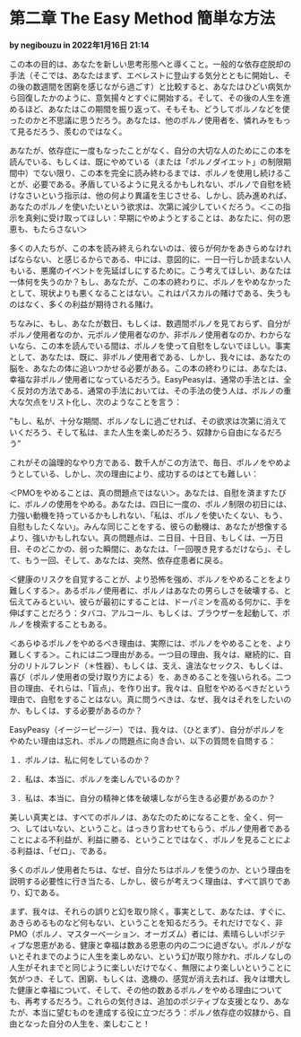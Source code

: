 # 第二章 The Easy Method 簡単な方法

**by negibouzu in 2022年1月16日 21:14**

この本の目的は、あなたを新しい思考形態へと導くこと。一般的な依存症脱却の手法（そこでは、あなたはまず、エベレストに登山する気分とともに開始し、その後の数週間を困窮を感じながら過ごす）と比較すると、あなたはひどい病気から回復したかのように、意気揚々とすぐに開始する。そして、その後の人生を進めるほど、あなたはこの期間を振り返って、そもそも、どうしてポルノなどを使ったのかと不思議に思うだろう。あなたは、他のポルノ使用者を、憐れみをもって見るだろう、羨むのではなく。

あなたが、依存症に一度もなったことがなく、自分の大切な人のためにこの本を読んでいる、もしくは、既にやめている（または「ポルノダイエット」の制限期間中）でない限り、この本を完全に読み終わるまでは、ポルノを使用し続けることが、必要である。矛盾しているように見えるかもしれない、ポルノで自慰を続けなさいという指示は、他の何より異議を生じさせる、しかし、読み進めれば、あなたのポルノを使いたいという欲求は、次第に減少していくだろう。＜この指示を真剣に受け取ってほしい：早期にやめようとすることは、あなたに、何の恩恵も、もたらさない＞

多くの人たちが、この本を読み終えられないのは、彼らが何かをあきらめなければならない、と感じるからである、中には、意図的に、一日一行しか読まない人もいる、悪魔のイベントを先延ばしにするために。こう考えてほしい、あなたは一体何を失うのか？もし、あなたが、この本の終わりに、ポルノをやめなかったとして、現状よりも悪くなることはない。これはパスカルの賭けである、失うものはなく、多くの利益が期待される賭け。

ちなみに、もし、あなたが数日、もしくは、数週間ポルノを見ておらず、自分がポルノ使用者なのか、元ポルノ使用者なのか、非ポルノ使用者なのか、わからないなら、この本を読んでいる間は、ポルノを使って自慰をしないでほしい。事実として、あなたは、既に、非ポルノ使用者である、しかし、我々には、あなたの脳を、あなたの体に追いつかせる必要がある。この本の終わりには、あなたは、幸福な非ポルノ使用者になっているだろう。EasyPeasyは、通常の手法とは、全く反対の方法である、通常の手法においては、その手法の使う人は、ポルノの重大な欠点をリスト化し、次のようなことを言う：

”もし、私が、十分な期間、ポルノなしに過ごせれば、その欲求は次第に消えていくだろう、そして私は、また人生を楽しめだろう、奴隷から自由になるだろう”

これがその論理的なやり方である、数千人がこの方法で、毎日、ポルノをやめようとしている、しかし、次の理由により、成功するのはとても難しい：

＜PMOをやめることは、真の問題点ではない＞。あなたは、自慰を済ますたびに、ポルノの使用をやめる。あなたは、四日に一度の、ポルノ制限の初日には、力強い動機を持っているかもしれない、「私は、ポルノを使いたくない、もう、自慰もしたくない」。みんな同じことをする、彼らの動機は、あなたが想像するより、強いかもしれない。真の問題点は、ニ日目、十日目、もしくは、一万日目、そのどこかの、弱った瞬間に、あなたは、「一回覗き見するだけなら」、そして、もう一回、そして、あなたは、突然、依存症患者に戻る。

＜健康のリスクを自覚することが、より恐怖を強め、ポルノをやめることをより難しくする＞。あるポルノ使用者に、ポルノはあなたの男らしさを破壊する、と伝えてみるといい、彼らが最初にすることは、ドーパミンを高める何かに、手を伸ばすことだろう：タバコ、アルコール、もしくは、ブラウザーを起動して、ポルノを検索することもある。

＜あらゆるポルノをやめるべき理由は、実際には、ポルノをやめることを、より難しくする＞。これには二つ理由がある。一つ目の理由、我々は、継続的に、自分のリトルフレンド（＊性器）、もしくは、支え、違法なセックス、もしくは、喜び（ポルノ使用者の受け取り方による）を、あきめることを強いられる。二つ目の理由、それらは、「盲点」、を作り出す。我々は、自慰をやめるべきだという理由で、自慰をすることはない。真に問うべきは、なぜ、我々はそれをしたいのか、もしくは、する必要があるのか？

EasyPeasy（イージーピージー）では、我々は、（ひとまず）、自分がポルノをやめたい理由は忘れ、ポルノの問題点に向き合い、以下の質問を自問する：

１．ポルノは、私に何をしているのか？

２．私は、本当に、ポルノを楽しんでいるのか？

３．私は、本当に、自分の精神と体を破壊しながら生きる必要があるのか？

美しい真実とは、すべてのポルノは、あなたのためになることを、全く、何一つ、してはいない、ということ。はっきり言わせてもらう、ポルノ使用者であることによる不利益が、利益に勝る、ということではなく、ポルノを見ることによる利益は、「ゼロ」、である。

多くのポルノ使用者たちは、なぜ、自分たちはポルノを使うのか、という理由を説明する必要性に行き当たる、しかし、彼らが考えつく理由は、すべて誤りであり、幻である。

まず、我々は、それらの誤りと幻を取り除く。事実として、あなたは、すぐに、あきらめるものなど何もない、ということを知るだろう。それだけでなく、非PMO（ポルノ、マスターベーション、オーガズム）者には、素晴らしいポジティブな恩恵がある、健康と幸福は数ある恩恵の内の二つに過ぎない。ポルノがないとそれまでのように人生を楽しめない、という幻が取り除かれ、ポルノなしの人生がそれまでと同じように楽しいだけでなく、無限により楽しいということに気がつき、そして、困窮、もしくは、逸機の、感覚が消え去れば、我々は増大した健康と幸福について、そして、その他の数あるポルノをやめる理由についても、再考するだろう。これらの気付きは、追加のポジティブな支援となり、あなたが、本当に望むものを達成する役に立つだろう：ポルノ依存症の奴隷から、自由となった自分の人生を、楽しむこと！
